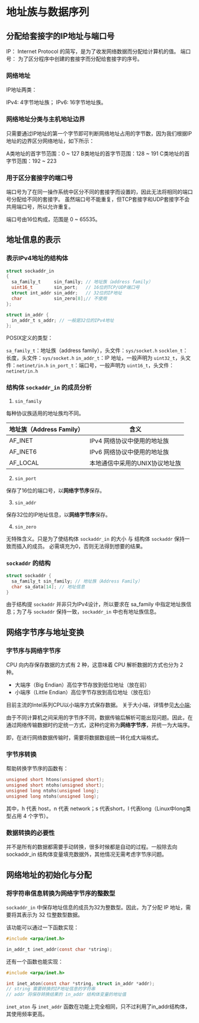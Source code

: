 # 地址族与数据序列

## 分配给套接字的IP地址与端口号

IP： Internet Protocol 的简写，是为了收发网络数据而分配给计算机的值。
端口号： 为了区分程序中创建的套接字而分配给套接字的序号。

### 网络地址

IP地址两类：

IPv4: 4字节地址族；
IPv6: 16字节地址族。

### 网络地址分类与主机地址边界

只需要通过IP地址的第一个字节即可判断网络地址占用的字节数，因为我们根据IP地址的边界区分网络地址，如下所示：

A类地址的首字节范围：0 ~ 127
B类地址的首字节范围：128 ~ 191
C类地址的首字节范围：192 ~ 223

### 用于区分套接字的端口号

端口号为了在同一操作系统中区分不同的套接字而设置的，因此无法将相同的端口号分配给不同的套接字。
虽然端口号不能重复，但TCP套接字和UDP套接字不会共用端口号，所以允许重复。

端口号由16位构成，范围是 0 ~ 65535。

## 地址信息的表示

### 表示IPv4地址的结构体

```c
struct sockaddr_in
{
  sa_family_t     sin_family; // 地址族（address family）
  uint16_t        sin_port;   // 16位的TCP/UDP端口号
  struct int_addr sin_addr;   // 32位的IP地址
  char            sin_zero[8];// 不使用
};

struct in_addr {
  in_addr_t s_addr; // 一般是32位的IPv4地址
};
```

POSIX定义的类型：

`sa_family_t`：地址族（address family），头文件：`sys/socket.h`
`socklen_t`：长度，头文件：`sys/socket.h`
`in_addr_t`：IP 地址，一般声明为 `uint32_t`，头文件：`netinet/in.h`
`in_port_t`：端口号，一般声明为 `uint16_t`，头文件：`netinet/in.h`

### 结构体 `sockaddr_in` 的成员分析

1. `sin_family`

每种协议族适用的地址族均不同。

|    地址族（Address Family）    |           含义               |
|------------------------------|------------------------------|
|           AF_INET            |  IPv4 网络协议中使用的地址族    |
|           AF_INET6           |  IPv6 网络协议中使用的地址族    |
|           AF_LOCAL           |  本地通信中采用的UNIX协议地址族  |

2. `sin_port`

保存了16位的端口号，以**网络字节序**保存。

3. `sin_addr`

保存32位的IP地址信息，以**网络字节序**保存。

4. `sin_zero`

无特殊含义。只是为了使结构体 `sockaddr_in` 的大小 与 结构体 `sockaddr` 保持一致而插入的成员。
必需填充为0，否则无法得到想要的结果。

### `sockaddr` 的结构

```c
struct sockaddr {
  sa_family_t sin_family; // 地址族（Address Family）
  char sa_data[14]; // 地址信息
}
```

由于结构提 `sockaddr` 并非只为IPv4设计，所以要求在 sa_family 中指定地址族信息；为了与 `sockaddr` 保持一致，`sockaddr_in` 中也有地址族信息。

## 网络字节序与地址变换

### 字节序与网络字节序

CPU 向内存保存数据的方式有 2 种，这意味着 CPU 解析数据的方式也分为 2 种。

- 大端序（Big Endian）高位字节存放到低位地址（放在前）
- 小端序（Little Endian）高位字节存放到高位地址（放在后）

目前主流的Intel系列CPU以小端序方式保存数据。
关于大小端，详情参见[大小端](/appendix/endian/readme.md);

由于不同计算机之间采用的字节序不同，数据传输后解析可能出现问题。因此，在通过网络传输数据时约定统一方式，这种约定称为**网络字节序**，并统一为大端序。

即，在进行网络数据传输时，需要将数据数组统一转化成大端格式。

### 字节序转换

帮助转换字节序的函数有：

```c
unsigned short htons(unsigned short);
unsigned short ntohs(unsigned short);
unsigned long ntohs(unsigned long);
unsigned long ntohs(unsigned long);
```

其中，h 代表 host，n 代表 network；s 代表short，l 代表long（Linux中long类型占用 4 个字节）。

### 数据转换的必要性

并不是所有的数据都需要手动转换，很多时候都是自动的过程。一般除去向 sockaddr_in 结构体变量填充数据外，其他情况无需考虑字节序问题。

## 网络地址的初始化与分配

### 将字符串信息转换为网络字节序的整数型

`sockaddr_in` 中保存地址信息的成员为32为整数型。因此，为了分配 IP 地址，需要将其表示为 32 位整数型数据。

该功能可以通过一下函数实现：

```c
#include <arpa/inet.h>

in_addr_t inet_addr(const char *string);
```

还有一个函数也能实现：

```c
#include <arpa/inet.h>

int inet_aton(const char *string, struct in_addr *addr);
// string 需要转换的IP地址信息的字符串
// addr 将保存转换结果的 in_addr 结构体变量的地址值
```

`inet_aton` 与 `inet_addr` 函数在功能上完全相同，只不过利用了in_addr结构体，其使用频率更高。
